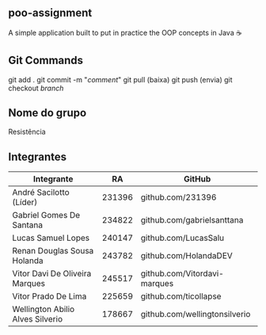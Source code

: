 ## poo-assignment
A simple application built to put in practice the OOP concepts in Java ☕

## Git Commands
git add .
git commit -m "_comment_"
git pull (baixa)
git push (envia)
git checkout _branch_

## Nome do grupo
Resistência

## Integrantes
| Integrante | RA | GitHub | 
| ------------------- | ------------------- | ------------------- |
|André Sacilotto (Líder) | 231396 | github.com/231396 | 
|Gabriel Gomes De Santana | 234822 | github.com/gabrielsanttana | 
|Lucas Samuel Lopes | 240147 | github.com/LucasSalu | 
|Renan Douglas Sousa Holanda | 243782 | github.com/HolandaDEV | 
|Vitor Davi De Oliveira Marques | 245517 | github.com/Vitordavi-marques | 
|Vitor Prado De Lima | 225659 | github.com/ticollapse | 
|Wellington Abilio Alves Silverio | 178667 | github.com/wellingtonsilverio |
